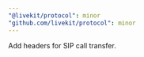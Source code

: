 ```yaml
---
"@livekit/protocol": minor
"github.com/livekit/protocol": minor
---
```


Add headers for SIP call transfer.

